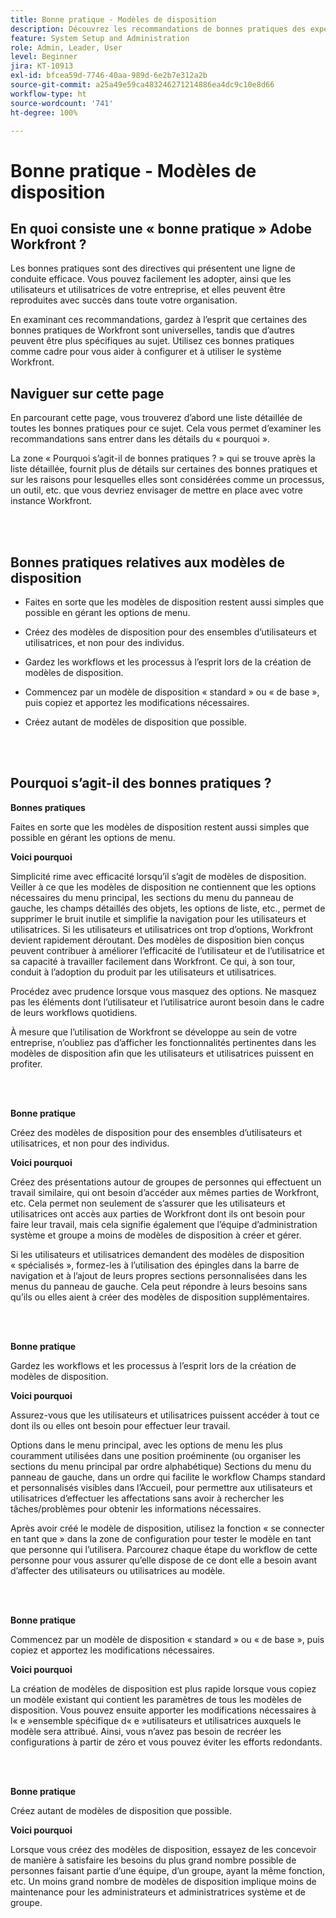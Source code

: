 ```yaml
---
title: Bonne pratique - Modèles de disposition
description: Découvrez les recommandations de bonnes pratiques des experts d’Adobe Workfront concernant la configuration, la gestion et l’utilisation des modèles de disposition Workfront.
feature: System Setup and Administration
role: Admin, Leader, User
level: Beginner
jira: KT-10913
exl-id: bfcea59d-7746-40aa-989d-6e2b7e312a2b
source-git-commit: a25a49e59ca483246271214886ea4dc9c10e8d66
workflow-type: ht
source-wordcount: '741'
ht-degree: 100%

---
```


# Bonne pratique - Modèles de disposition

## En quoi consiste une « bonne pratique » Adobe Workfront ?

Les bonnes pratiques sont des directives qui présentent une ligne de conduite efficace. Vous pouvez facilement les adopter, ainsi que les utilisateurs et utilisatrices de votre entreprise, et elles peuvent être reproduites avec succès dans toute votre organisation.

En examinant ces recommandations, gardez à l’esprit que certaines des bonnes pratiques de Workfront sont universelles, tandis que d’autres peuvent être plus spécifiques au sujet. Utilisez ces bonnes pratiques comme cadre pour vous aider à configurer et à utiliser le système Workfront.

## Naviguer sur cette page

En parcourant cette page, vous trouverez d’abord une liste détaillée de toutes les bonnes pratiques pour ce sujet. Cela vous permet d’examiner les recommandations sans entrer dans les détails du « pourquoi ».

La zone « Pourquoi s’agit-il de bonnes pratiques ? » qui se trouve après la liste détaillée, fournit plus de détails sur certaines des bonnes pratiques et sur les raisons pour lesquelles elles sont considérées comme un processus, un outil, etc. que vous devriez envisager de mettre en place avec votre instance Workfront.

</br>
</br>

## Bonnes pratiques relatives aux modèles de disposition

* Faites en sorte que les modèles de disposition restent aussi simples que possible en gérant les options de menu.

* Créez des modèles de disposition pour des ensembles d’utilisateurs et utilisatrices, et non pour des individus.

* Gardez les workflows et les processus à l’esprit lors de la création de modèles de disposition.

* Commencez par un modèle de disposition « standard » ou « de base », puis copiez et apportez les modifications nécessaires.

* Créez autant de modèles de disposition que possible.

</br>
</br>

## Pourquoi s’agit-il des bonnes pratiques ?

**Bonnes pratiques**

Faites en sorte que les modèles de disposition restent aussi simples que possible en gérant les options de menu.

**Voici pourquoi**

Simplicité rime avec efficacité lorsqu’il s’agit de modèles de disposition. Veiller à ce que les modèles de disposition ne contiennent que les options nécessaires du menu principal, les sections du menu du panneau de gauche, les champs détaillés des objets, les options de liste, etc., permet de supprimer le bruit inutile et simplifie la navigation pour les utilisateurs et utilisatrices. Si les utilisateurs et utilisatrices ont trop d’options, Workfront devient rapidement déroutant. Des modèles de disposition bien conçus peuvent contribuer à améliorer l’efficacité de l’utilisateur et de l’utilisatrice et sa capacité à travailler facilement dans Workfront. Ce qui, à son tour, conduit à l’adoption du produit par les utilisateurs et utilisatrices.

Procédez avec prudence lorsque vous masquez des options. Ne masquez pas les éléments dont l’utilisateur et l’utilisatrice auront besoin dans le cadre de leurs workflows quotidiens.

À mesure que l’utilisation de Workfront se développe au sein de votre entreprise, n’oubliez pas d’afficher les fonctionnalités pertinentes dans les modèles de disposition afin que les utilisateurs et utilisatrices puissent en profiter.

</br>
</br>

**Bonne pratique**

Créez des modèles de disposition pour des ensembles d’utilisateurs et utilisatrices, et non pour des individus.

**Voici pourquoi**

Créez des présentations autour de groupes de personnes qui effectuent un travail similaire, qui ont besoin d’accéder aux mêmes parties de Workfront, etc. Cela permet non seulement de s’assurer que les utilisateurs et utilisatrices ont accès aux parties de Workfront dont ils ont besoin pour faire leur travail, mais cela signifie également que l’équipe d’administration système et groupe a moins de modèles de disposition à créer et gérer.

Si les utilisateurs et utilisatrices demandent des modèles de disposition « spécialisés », formez-les à l’utilisation des épingles dans la barre de navigation et à l’ajout de leurs propres sections personnalisées dans les menus du panneau de gauche. Cela peut répondre à leurs besoins sans qu’ils ou elles aient à créer des modèles de disposition supplémentaires.

</br>
</br>

**Bonne pratique**

Gardez les workflows et les processus à l’esprit lors de la création de modèles de disposition.

**Voici pourquoi**

Assurez-vous que les utilisateurs et utilisatrices puissent accéder à tout ce dont ils ou elles ont besoin pour effectuer leur travail.

Options dans le menu principal, avec les options de menu les plus couramment utilisées dans une position proéminente (ou organiser les sections du menu principal par ordre alphabétique)
Sections du menu du panneau de gauche, dans un ordre qui facilite le workflow
Champs standard et personnalisés visibles dans l’Accueil, pour permettre aux utilisateurs et utilisatrices d’effectuer les affectations sans avoir à rechercher les tâches/problèmes pour obtenir les informations nécessaires.

Après avoir créé le modèle de disposition, utilisez la fonction « se connecter en tant que » dans la zone de configuration pour tester le modèle en tant que personne qui l’utilisera. Parcourez chaque étape du workflow de cette personne pour vous assurer qu’elle dispose de ce dont elle a besoin avant d’affecter des utilisateurs ou utilisatrices au modèle.

</br>
</br>

**Bonne pratique**

Commencez par un modèle de disposition « standard » ou « de base », puis copiez et apportez les modifications nécessaires.

**Voici pourquoi**

La création de modèles de disposition est plus rapide lorsque vous copiez un modèle existant qui contient les paramètres de tous les modèles de disposition. Vous pouvez ensuite apporter les modifications nécessaires à l« e »ensemble spécifique d« e »utilisateurs et utilisatrices auxquels le modèle sera attribué. Ainsi, vous n’avez pas besoin de recréer les configurations à partir de zéro et vous pouvez éviter les efforts redondants.

</br>
</br>


**Bonne pratique**

Créez autant de modèles de disposition que possible.

**Voici pourquoi**

Lorsque vous créez des modèles de disposition, essayez de les concevoir de manière à satisfaire les besoins du plus grand nombre possible de personnes faisant partie d’une équipe, d’un groupe, ayant la même fonction, etc. Un moins grand nombre de modèles de disposition implique moins de maintenance pour les administrateurs et administratrices système et de groupe.
